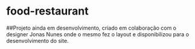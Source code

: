 # food-restaurant

##Projeto ainda em desenvolvimento, criado em colaboração com o designer Jonas Nunes onde o mesmo fez o layout e disponibilizou para o desenvolvimento do site.
